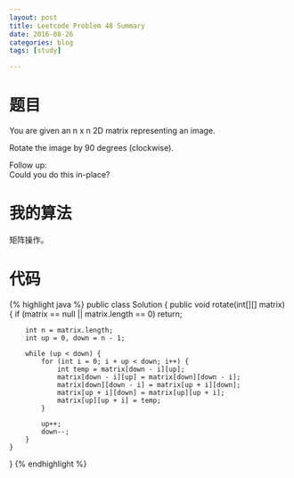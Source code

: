 ```yaml
---
layout: post
title: Leetcode Problem 48 Summary
date: 2016-08-26
categories: blog
tags: [study]

---
```


# 题目

You are given an n x n 2D matrix representing an image.

Rotate the image by 90 degrees (clockwise).

Follow up:  
Could you do this in-place?

# 我的算法

矩阵操作。

# 代码

{% highlight java %}
public class Solution {
    public void rotate(int[][] matrix) {
        if (matrix == null || matrix.length == 0) return;
        
        int n = matrix.length;
        int up = 0, down = n - 1;
        
        while (up < down) {
            for (int i = 0; i + up < down; i++) {
                int temp = matrix[down - i][up];
                matrix[down - i][up] = matrix[down][down - i];
                matrix[down][down - i] = matrix[up + i][down];
                matrix[up + i][down] = matrix[up][up + i];
                matrix[up][up + i] = temp;
            }
            
            up++;
            down--;
        }
    }
}
{% endhighlight %}